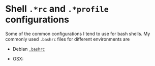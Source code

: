 # Shell `.*rc` and `.*profile` configurations
Some of the common configurations I tend to use for bash shells. My commonly used `.bashrc` files for different environments are 

- Debian [`.bashrc`](https://github.com/Dustpancake/Dust-Notes/blob/master/configurations/debian.bashrc)

- OSX: